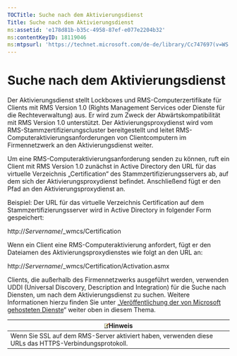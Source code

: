 ```yaml
---
TOCTitle: Suche nach dem Aktivierungsdienst
Title: Suche nach dem Aktivierungsdienst
ms:assetid: 'e178d81b-b35c-4958-87ef-e077e2204b32'
ms:contentKeyID: 18119046
ms:mtpsurl: 'https://technet.microsoft.com/de-de/library/Cc747697(v=WS.10)'
---
```


Suche nach dem Aktivierungsdienst
=================================

Der Aktivierungsdienst stellt Lockboxes und RMS-Computerzertifikate für Clients mit RMS Version 1.0 (Rights Management Services oder Dienste für die Rechteverwaltung) aus. Er wird zum Zweck der Abwärtskompatibilität mit RMS Version 1.0 unterstützt. Der Aktivierungsproxydienst wird vom RMS-Stammzertifizierungscluster bereitgestellt und leitet RMS-Computeraktivierungsanforderungen von Clientcomputern im Firmennetzwerk an den Aktivierungsdienst weiter.

Um eine RMS-Computeraktivierungsanforderung senden zu können, ruft ein Client mit RMS Version 1.0 zunächst in Active Directory den URL für das virtuelle Verzeichnis „Certification“ des Stammzertifizierungsservers ab, auf dem sich der Aktivierungsproxydienst befindet. Anschließend fügt er den Pfad an den Aktivierungsproxydienst an.

Beispiel: Der URL für das virtuelle Verzeichnis Certification auf dem Stammzertifizierungsserver wird in Active Directory in folgender Form gespeichert:

http://*Servername*/\_wmcs/Certification

Wenn ein Client eine RMS-Computeraktivierung anfordert, fügt er den Dateiamen des Aktivierungsproxydienstes wie folgt an den URL an:

http://*Servername*/\_wmcs/Certification/Activation.asmx

Clients, die außerhalb des Firmennetzwerks ausgeführt werden, verwenden UDDI (Universal Discovery, Description and Integration) für die Suche nach Diensten, um nach dem Aktivierungsdienst zu suchen. Weitere Informationen hierzu finden Sie unter „[Veröffentlichung der von Microsoft gehosteten Dienste](https://technet.microsoft.com/7ee8cb4d-1b46-48be-8a4c-5ff6a458231a)“ weiter oben in diesem Thema.

| ![](images/Cc747697.note(WS.10).gif)Hinweis                              |
|-------------------------------------------------------------------------------------------------------|
| Wenn Sie SSL auf dem RMS-Server aktiviert haben, verwenden diese URLs das HTTPS-Verbindungsprotokoll. |